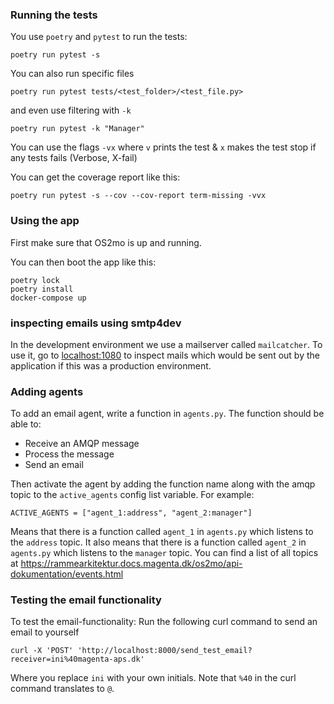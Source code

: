 ### Running the tests

You use `poetry` and `pytest` to run the tests:

`poetry run pytest -s`

You can also run specific files

`poetry run pytest tests/<test_folder>/<test_file.py>`

and even use filtering with `-k`

`poetry run pytest -k "Manager"`

You can use the flags `-vx` where `v` prints the test & `x` makes the test stop if any
tests fails (Verbose, X-fail)

You can get the coverage report like this:

`poetry run pytest -s --cov --cov-report term-missing -vvx`

### Using the app

First make sure that OS2mo is up and running.

You can then boot the app like this:

```
poetry lock
poetry install
docker-compose up
```

### inspecting emails using smtp4dev

In the development environment we use a mailserver called `mailcatcher`. To use it,
go to [localhost:1080](http://localhost:1080/) to inspect mails which would be sent out
by the application if this was a production environment.


### Adding agents

To add an email agent, write a function in `agents.py`. The function should be able to:
- Receive an AMQP message
- Process the message
- Send an email

Then activate the agent by adding the function name along with the amqp topic to the
`active_agents` config list variable. For example:

```
ACTIVE_AGENTS = ["agent_1:address", "agent_2:manager"]
```

Means that there is a function called `agent_1` in `agents.py` which listens to the
`address` topic. It also means that there is a function called `agent_2` in `agents.py`
which listens to the `manager` topic. You can find a list of all topics at
https://rammearkitektur.docs.magenta.dk/os2mo/api-dokumentation/events.html


### Testing the email functionality

To test the email-functionality: Run the following curl command to send an email to
yourself

```
curl -X 'POST' 'http://localhost:8000/send_test_email?receiver=ini%40magenta-aps.dk'
```

Where you replace `ini` with your own initials. Note that `%40` in the curl command
translates to `@`. 